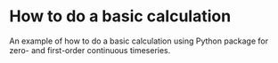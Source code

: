 # How to do a basic calculation

An example of how to do a basic calculation using Python package for zero- and first-order continuous timeseries.


